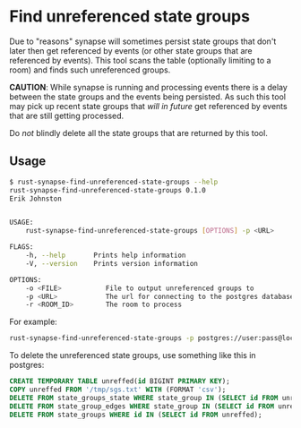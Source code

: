 # Find unreferenced state groups

Due to "reasons" synapse will sometimes persist state groups that don't later
then get referenced by events (or other state groups that are referenced by
events). This tool scans the table (optionally limiting to a room) and finds
such unreferenced groups.

**CAUTION**: While synapse is running and processing events there is a delay
between the state groups and the events being persisted. As such this tool may
pick up recent state groups that *will in future* get referenced by events that
are still getting processed.

Do *not* blindly delete all the state groups that are returned by this tool.


## Usage

```bash
$ rust-synapse-find-unreferenced-state-groups --help
rust-synapse-find-unreferenced-state-groups 0.1.0
Erik Johnston


USAGE:
    rust-synapse-find-unreferenced-state-groups [OPTIONS] -p <URL>

FLAGS:
    -h, --help       Prints help information
    -V, --version    Prints version information

OPTIONS:
    -o <FILE>           File to output unreferenced groups to
    -p <URL>            The url for connecting to the postgres database
    -r <ROOM_ID>        The room to process
```

For example:
```bash
rust-synapse-find-unreferenced-state-groups -p postgres://user:pass@localhost/synapse -r '!cURbafjkfsMDVwdRDQ:matrix.org' -o /tmp/sgs.txt
```
To delete the unreferenced state groups, use something like this in postgres:

```sql
CREATE TEMPORARY TABLE unreffed(id BIGINT PRIMARY KEY);
COPY unreffed FROM '/tmp/sgs.txt' WITH (FORMAT 'csv');
DELETE FROM state_groups_state WHERE state_group IN (SELECT id FROM unreffed);
DELETE FROM state_group_edges WHERE state_group IN (SELECT id FROM unreffed);
DELETE FROM state_groups WHERE id IN (SELECT id FROM unreffed);
```
